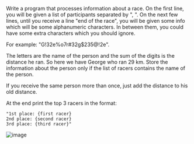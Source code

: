Write a program that processes information about a race. On the first line, you will be given a list of participants separated by ", ". On the next few lines, until you receive a line "end of the race", you will be given some info which will be some alphanumeric characters. In between them, you could have some extra characters which you should ignore. 

For example: "G!32e%o7r#32g$235@!2e". 

The letters are the name of the person and the sum of the digits is the distance he ran. So here we have George who ran 29 km. Store the information about the person only if the list of racers contains the name of the person. 

If you receive the same person more than once, just add the distance to his old distance. 

At the end print the top 3 racers in the format:

    "1st place: {first racer}
    2nd place: {second racer}
    3rd place: {third racer}"

![image](https://user-images.githubusercontent.com/45227327/210111252-81c14d70-4a91-4a69-b171-f17a1d05dcb7.png)

